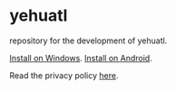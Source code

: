 # yehuatl
repository for the development of yehuatl.

[Install on Windows](https://omega-lua.itch.io/yehuatl).
[Install on Android]().

Read the privacy policy [here](https://omega-lua.github.io/yehuatl-game/).
